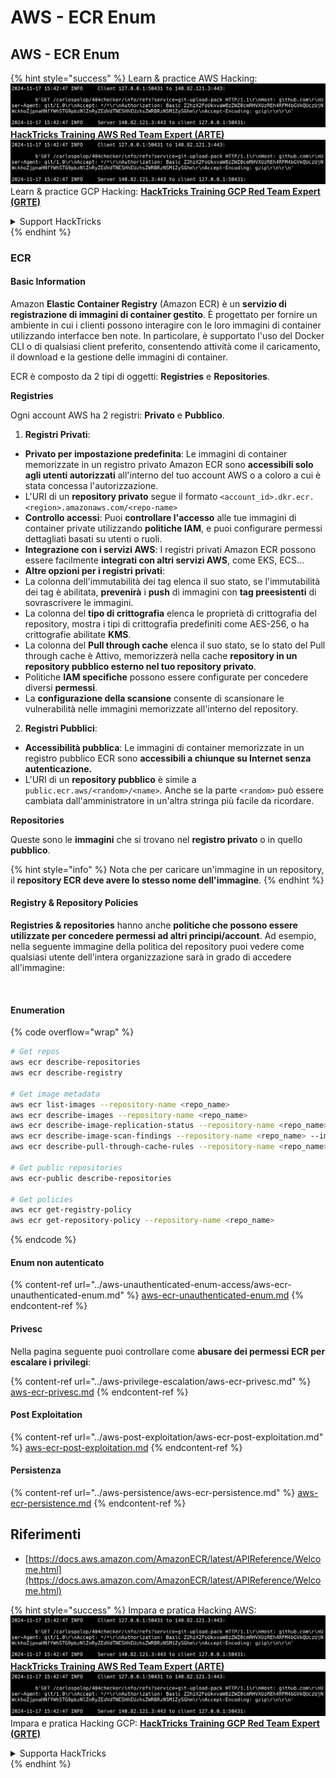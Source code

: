 # AWS - ECR Enum

## AWS - ECR Enum

{% hint style="success" %}
Learn & practice AWS Hacking:<img src="../../../.gitbook/assets/image (1).png" alt="" data-size="line">[**HackTricks Training AWS Red Team Expert (ARTE)**](https://training.hacktricks.xyz/courses/arte)<img src="../../../.gitbook/assets/image (1).png" alt="" data-size="line">\
Learn & practice GCP Hacking: <img src="../../../.gitbook/assets/image (2).png" alt="" data-size="line">[**HackTricks Training GCP Red Team Expert (GRTE)**<img src="../../../.gitbook/assets/image (2).png" alt="" data-size="line">](https://training.hacktricks.xyz/courses/grte)

<details>

<summary>Support HackTricks</summary>

* Check the [**subscription plans**](https://github.com/sponsors/carlospolop)!
* **Join the** 💬 [**Discord group**](https://discord.gg/hRep4RUj7f) or the [**telegram group**](https://t.me/peass) or **follow** us on **Twitter** 🐦 [**@hacktricks\_live**](https://twitter.com/hacktricks\_live)**.**
* **Share hacking tricks by submitting PRs to the** [**HackTricks**](https://github.com/carlospolop/hacktricks) and [**HackTricks Cloud**](https://github.com/carlospolop/hacktricks-cloud) github repos.

</details>
{% endhint %}

### ECR

#### Basic Information

Amazon **Elastic Container Registry** (Amazon ECR) è un **servizio di registrazione di immagini di container gestito**. È progettato per fornire un ambiente in cui i clienti possono interagire con le loro immagini di container utilizzando interfacce ben note. In particolare, è supportato l'uso del Docker CLI o di qualsiasi client preferito, consentendo attività come il caricamento, il download e la gestione delle immagini di container.

ECR è composto da 2 tipi di oggetti: **Registries** e **Repositories**.

**Registries**

Ogni account AWS ha 2 registri: **Privato** e **Pubblico**.

1. **Registri Privati**:

* **Privato per impostazione predefinita**: Le immagini di container memorizzate in un registro privato Amazon ECR sono **accessibili solo agli utenti autorizzati** all'interno del tuo account AWS o a coloro a cui è stata concessa l'autorizzazione.
* L'URI di un **repository privato** segue il formato `<account_id>.dkr.ecr.<region>.amazonaws.com/<repo-name>`
* **Controllo accessi**: Puoi **controllare l'accesso** alle tue immagini di container private utilizzando **politiche IAM**, e puoi configurare permessi dettagliati basati su utenti o ruoli.
* **Integrazione con i servizi AWS**: I registri privati Amazon ECR possono essere facilmente **integrati con altri servizi AWS**, come EKS, ECS...
* **Altre opzioni per i registri privati**:
* La colonna dell'immutabilità dei tag elenca il suo stato, se l'immutabilità dei tag è abilitata, **prevenirà** i **push** di immagini con **tag preesistenti** di sovrascrivere le immagini.
* La colonna del **tipo di crittografia** elenca le proprietà di crittografia del repository, mostra i tipi di crittografia predefiniti come AES-256, o ha crittografie abilitate **KMS**.
* La colonna del **Pull through cache** elenca il suo stato, se lo stato del Pull through cache è Attivo, memorizzerà nella cache **repository in un repository pubblico esterno nel tuo repository privato**.
* Politiche **IAM specifiche** possono essere configurate per concedere diversi **permessi**.
* La **configurazione della scansione** consente di scansionare le vulnerabilità nelle immagini memorizzate all'interno del repository.

2. **Registri Pubblici**:

* **Accessibilità pubblica**: Le immagini di container memorizzate in un registro pubblico ECR sono **accessibili a chiunque su Internet senza autenticazione.**
* L'URI di un **repository pubblico** è simile a `public.ecr.aws/<random>/<name>`. Anche se la parte `<random>` può essere cambiata dall'amministratore in un'altra stringa più facile da ricordare.

**Repositories**

Queste sono le **immagini** che si trovano nel **registro privato** o in quello **pubblico**.

{% hint style="info" %}
Nota che per caricare un'immagine in un repository, il **repository ECR deve avere lo stesso nome dell'immagine**.
{% endhint %}

#### Registry & Repository Policies

**Registries & repositories** hanno anche **politiche che possono essere utilizzate per concedere permessi ad altri principi/account**. Ad esempio, nella seguente immagine della politica del repository puoi vedere come qualsiasi utente dell'intera organizzazione sarà in grado di accedere all'immagine:

<figure><img src="../../../.gitbook/assets/image (280).png" alt=""><figcaption></figcaption></figure>

#### Enumeration

{% code overflow="wrap" %}
```bash
# Get repos
aws ecr describe-repositories
aws ecr describe-registry

# Get image metadata
aws ecr list-images --repository-name <repo_name>
aws ecr describe-images --repository-name <repo_name>
aws ecr describe-image-replication-status --repository-name <repo_name> --image-id <image_id>
aws ecr describe-image-scan-findings --repository-name <repo_name> --image-id <image_id>
aws ecr describe-pull-through-cache-rules --repository-name <repo_name> --image-id <image_id>

# Get public repositories
aws ecr-public describe-repositories

# Get policies
aws ecr get-registry-policy
aws ecr get-repository-policy --repository-name <repo_name>
```
{% endcode %}

#### Enum non autenticato

{% content-ref url="../aws-unauthenticated-enum-access/aws-ecr-unauthenticated-enum.md" %}
[aws-ecr-unauthenticated-enum.md](../aws-unauthenticated-enum-access/aws-ecr-unauthenticated-enum.md)
{% endcontent-ref %}

#### Privesc

Nella pagina seguente puoi controllare come **abusare dei permessi ECR per escalare i privilegi**:

{% content-ref url="../aws-privilege-escalation/aws-ecr-privesc.md" %}
[aws-ecr-privesc.md](../aws-privilege-escalation/aws-ecr-privesc.md)
{% endcontent-ref %}

#### Post Exploitation

{% content-ref url="../aws-post-exploitation/aws-ecr-post-exploitation.md" %}
[aws-ecr-post-exploitation.md](../aws-post-exploitation/aws-ecr-post-exploitation.md)
{% endcontent-ref %}

#### Persistenza

{% content-ref url="../aws-persistence/aws-ecr-persistence.md" %}
[aws-ecr-persistence.md](../aws-persistence/aws-ecr-persistence.md)
{% endcontent-ref %}

## Riferimenti

* [https://docs.aws.amazon.com/AmazonECR/latest/APIReference/Welcome.html](https://docs.aws.amazon.com/AmazonECR/latest/APIReference/Welcome.html)

{% hint style="success" %}
Impara e pratica Hacking AWS:<img src="../../../.gitbook/assets/image (1).png" alt="" data-size="line">[**HackTricks Training AWS Red Team Expert (ARTE)**](https://training.hacktricks.xyz/courses/arte)<img src="../../../.gitbook/assets/image (1).png" alt="" data-size="line">\
Impara e pratica Hacking GCP: <img src="../../../.gitbook/assets/image (2).png" alt="" data-size="line">[**HackTricks Training GCP Red Team Expert (GRTE)**<img src="../../../.gitbook/assets/image (2).png" alt="" data-size="line">](https://training.hacktricks.xyz/courses/grte)

<details>

<summary>Supporta HackTricks</summary>

* Controlla i [**piani di abbonamento**](https://github.com/sponsors/carlospolop)!
* **Unisciti al** 💬 [**gruppo Discord**](https://discord.gg/hRep4RUj7f) o al [**gruppo telegram**](https://t.me/peass) o **seguici** su **Twitter** 🐦 [**@hacktricks\_live**](https://twitter.com/hacktricks\_live)**.**
* **Condividi trucchi di hacking inviando PR ai** [**HackTricks**](https://github.com/carlospolop/hacktricks) e [**HackTricks Cloud**](https://github.com/carlospolop/hacktricks-cloud) repos su github.

</details>
{% endhint %}
